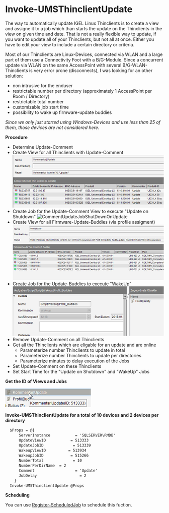 # Invoke-UMSThinclientUpdate

The way to automatically update IGEL Linux Thinclients is to create a view and assigne it to a job which than starts the update on the Thinclients in the view on given time and date.
That is not a really flexible way to update, if you want to update all of your Thinclients, but not all at once. Either you have to edit your view to include a certain directory or criteria.

Most of our Thinclients are Linux-Devices, connected via WLAN and a large part of them use a Connectivity Foot with a B/G-Module. Since a concurrent update via WLAN on the same AccessPoint with several B/G-WLAN-Thinclients is very error prone (disconnects), I was looking for an other solution:

- non intrusive for the enduser
- restrictable number per directory (approximately 1 AccessPoint per Room / Directory)
- restrictable total number
- customizable job start time
- possibility to wake up firmware-update buddies

*Since we only just started using Windows-Devices and use less than 25 of them, those devices are not considered here.*

**Procedure**

* Determine Update-Comment
* Create View for all Thinclients with Update-Comment
![CommentUpdateView](/docs/images/CommentUpdateView.png)
* Create Job for the Update-Comment View to execute "Update on Shutdown"
![CommentUpdateJobShutDownOnUpdate](/docs/imsages/CommentUpdateJobShutDownOnUpdate.png)
* Create View for all Firmware-Update-Buddies (via profile  assigment)
![BuddyUpdateProfileView](/docs/images/BuddyUpdateProfileView.png)
* Create Job for the Update-Buddies to execute "WakeUp"
![BuddyUpdateProfileJob](/docs/images/BuddyUpdateProfileJob.png)
* Remove Update-Comment on all Thinclients
* Get all the Thinclients which are eligable for an update and are online
    * Parameterize number Thinclients to update in total
    * Parameterize number Thinclients to update per directories
    * Parameterize minutes to delay execution of the Jobs
* Set Update-Comment on these Thinclients
* Set Start Time for the "Update on Shutdown" and "WakeUp" Jobs

**Get the ID of Views and Jobs**

![GetViewID](/docs/images/GetViewID.png)

**Invoke-UMSThinclientUpdate for a total of 10 devices and 2 devices per directory**

      $Props = @{
          ServerInstance           = 'SQLSERVER\RMDB'
          UpdateViewID           = 513333
          UpdateJobID             = 513339
          WakeupViewID          = 513934
          WakeupJobID            = 515266
          NumberTotal             = 10
          NumberPerDirName  = 2
          Comment                  = 'Update'
          JobDelay                   = 2
        }
      Invoke-UMSThinclientUpdate @Props

**Scheduling**

You can use [Register-ScheduledJob](https://docs.microsoft.com/en-us/powershell/module/psscheduledjob/register-scheduledjob?view=powershell-5.1) to schedule this fuction.